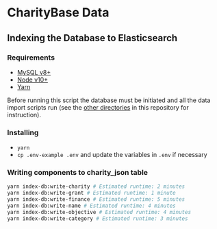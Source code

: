 # CharityBase Data

## Indexing the Database to Elasticsearch

### Requirements

- [MySQL v8+](https://www.mysql.com)
- [Node v10+](https://nodejs.org)
- [Yarn](https://yarnpkg.com)

Before running this script the database must be initiated and all the data import scripts run (see the [other directories](../) in this repository for instruction).


### Installing

- `yarn`
- `cp .env-example .env` and update the variables in `.env` if necessary


### Writing components to charity_json table

```bash
yarn index-db:write-charity # Estimated runtime: 2 minutes
yarn index-db:write-grant # Estimated runtime: 1 minute
yarn index-db:write-finance # Estimated runtime: 5 minutes
yarn index-db:write-name # Estimated runtime: 4 minutes
yarn index-db:write-objective # Estimated runtime: 4 minutes
yarn index-db:write-category # Estimated runtime: 3 minutes
```
